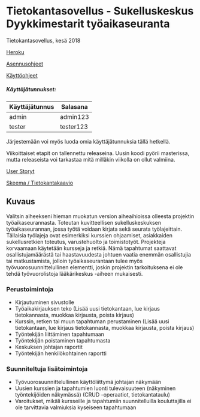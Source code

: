 # Tietokantasovellus - Sukelluskeskus Dyykkimestarit työaikaseuranta
Tietokantasovellus, kesä 2018

[Heroku](https://dyykkitsoha.herokuapp.com/)

[Asennusohjeet](https://github.com/Dforssi/dyykkimestarit/blob/master/documentation/asennusohje.md)

[Käyttöohjeet](https://github.com/Dforssi/dyykkimestarit/blob/master/documentation/kaytto-ohje.md)

##### Käyttäjätunnukset:

| Käyttäjätunnus   | Salasana   |
| ---------------- | ---------- |
| admin            | admin123   |
| tester           | tester123  |

Järjestemään voi myös luoda omia käyttäjätunnuksia tällä hetkellä.

Viikoittaiset etapit on tallennettu releaseina. Uusin koodi pyörii masterissa, mutta releaseista voi tarkastaa mitä milläkin viikolla on ollut valmiina.

[User Storyt](https://github.com/Dforssi/dyykkimestarit/blob/master/documentation/user_stories.md)

[Skeema / Tietokantakaavio](https://github.com/Dforssi/dyykkimestarit/blob/master/documentation/tietokantakaavio.md)

## Kuvaus
Valitsin aiheekseni hieman muokatun version aiheaihioissa olleesta projektin työaikaseurannasta. Toteutan kuvitteellisen sukelluskeskuksen työaikaseurannan, jossa työtä voidaan kirjata sekä seurata työlajeittain. Tällaisia työlajeja ovat esimerkiksi kurssien ohjaamiset, asiakkaiden sukellusretkien toteutus, varustehuolto ja toimistotyöt. Projekteja korvaamaan käytetään kursseja ja retkiä. Nämä tapahtumat saattavat osallistujamäärästä tai haastavuudesta johtuen vaatia enemmän osallistujia tai matkustamista, jolloin työaikaseurantaan tulee myös työvuorosuunnittelullinen elementti, joskin projektin tarkoituksena ei ole tehdä työvuorolistoja lääkärikeskus -aiheen mukaisesti.

### Perustoimintoja
* Kirjautuminen sivustolle
* Työaikakirjauksen teko (Lisää uusi tietokantaan, lue kirjaus tietokannasta, muokkaa kirjausta, poista kirjaus)
* Kurssin, retken tai muun tapahtuman perustaminen (Lisää uusi tietokantaan, lue kirjaus tietokannasta, muokkaa kirjausta, poista kirjaus)
* Työntekijän liittäminen tapahtumaan
* Työntekijän poistaminen tapahtumasta
* Keskuksen johtajan raportit
* Työntekijän henkilökohtainen raportti

### Suunniteltuja lisätoimintoja
* Työvuorosuunnittelullinen käyttöliittymä johtajan näkymään 
* Uusien kurssien ja tapahtumien luonti tulevaisuuteen (näkyminen työntekijöiden näkymässä) (CRUD -operaatiot, tietokantataulu)
* Varoitukset, mikäli kursseille ja tapahtumiin suunnitelluilla kouluttajilla ei ole tarvittavia valmiuksia kyseiseen tapahtumaan
